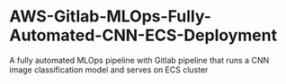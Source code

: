 # AWS-Gitlab-MLOps-Fully-Automated-CNN-ECS-Deployment
A fully automated MLOps pipeline with Gitlab pipeline that runs a CNN image classification model and serves on ECS cluster
